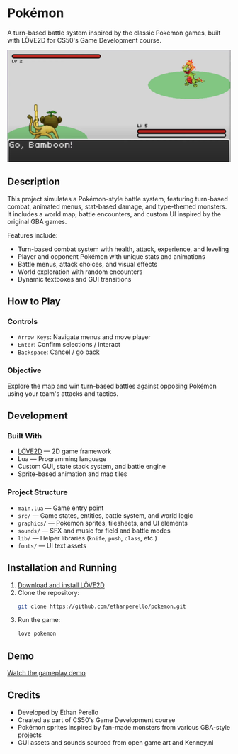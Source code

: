 # Pokémon

A turn-based battle system inspired by the classic Pokémon games, built with LÖVE2D for CS50's Game Development course.

![Pokémon Screenshot](screenshots/screenshot.png)

## Description

This project simulates a Pokémon-style battle system, featuring turn-based combat, animated menus, stat-based damage, and type-themed monsters. It includes a world map, battle encounters, and custom UI inspired by the original GBA games.

Features include:

- Turn-based combat system with health, attack, experience, and leveling
- Player and opponent Pokémon with unique stats and animations
- Battle menus, attack choices, and visual effects
- World exploration with random encounters
- Dynamic textboxes and GUI transitions

## How to Play

### Controls

- `Arrow Keys`: Navigate menus and move player  
- `Enter`: Confirm selections / interact  
- `Backspace`: Cancel / go back  

### Objective

Explore the map and win turn-based battles against opposing Pokémon using your team's attacks and tactics.

## Development

### Built With

- [LÖVE2D](https://love2d.org/) — 2D game framework  
- Lua — Programming language  
- Custom GUI, state stack system, and battle engine  
- Sprite-based animation and map tiles

### Project Structure

- `main.lua` — Game entry point  
- `src/` — Game states, entities, battle system, and world logic  
- `graphics/` — Pokémon sprites, tilesheets, and UI elements  
- `sounds/` — SFX and music for field and battle modes  
- `lib/` — Helper libraries (`knife`, `push`, `class`, etc.)  
- `fonts/` — UI text assets

## Installation and Running

1. [Download and install LÖVE2D](https://love2d.org/)
2. Clone the repository:
   ```bash
   git clone https://github.com/ethanperello/pokemon.git
   ```
3. Run the game:
   ```bash
   love pokemon
   ```

## Demo

[Watch the gameplay demo](https://www.youtube.com/watch?v=vpGzT32EYfo&t=15s)

## Credits

- Developed by Ethan Perello  
- Created as part of CS50's Game Development course  
- Pokémon sprites inspired by fan-made monsters from various GBA-style projects  
- GUI assets and sounds sourced from open game art and Kenney.nl
